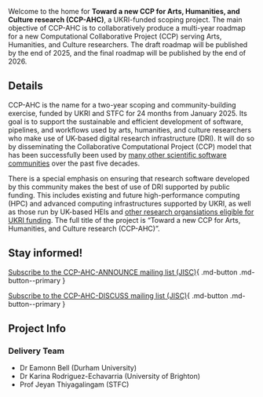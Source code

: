 Welcome to the home for **Toward a new CCP for Arts, Humanities, and Culture research (CCP-AHC)**, a UKRI-funded scoping project. The main objective of CCP-AHC is to collaboratively produce a multi-year roadmap for a new Computational Collaborative Project (CCP) serving Arts, Humanities, and Culture researchers. The draft roadmap will be published by the end of 2025, and the final roadmap will be published by the end of 2026.

## Details

CCP-AHC is the name for a two-year scoping and community-building exercise, funded by UKRI and STFC for 24 months from January 2025. Its goal is to support the sustainable and efficient development of software, pipelines, and workflows used by arts, humanities, and culture researchers who make use of UK-based digital research infrastructure (DRI). It will do so by disseminating the Collaborative Computational Project (CCP) model that has been successfully been used by [many other scientific software communities](https://www.scd.stfc.ac.uk/Pages/CoSeC_communities_supported.aspx) over the past five decades.

There is a special emphasis on ensuring that research software developed by this community makes the best of use of DRI supported by public funding. This includes existing and future high-performance computing (HPC) and advanced computing infrastructures supported by UKRI, as well as those run by UK-based HEIs and [other research organsiations eligible for UKRI funding](https://www.ukri.org/publications/organisation-eligibility/research-organisations-eligible-for-ukri-funding/). The full title of the project is “Toward a new CCP for Arts, Humanities, and Culture research (CCP-AHC)”.

## Stay informed!

[Subscribe to the CCP-AHC-ANNOUNCE mailing list (JISC)](https://www.jiscmail.ac.uk/cgi-bin/wa-jisc.exe?SUBED1=CCP-AHC-ANNOUNCE&A=1){ .md-button .md-button--primary } 

[Subscribe to the CCP-AHC-DISCUSS mailing list (JISC)](https://www.jiscmail.ac.uk/cgi-bin/wa-jisc.exe?SUBED1=CCP-AHC-DISCUSS&A=1){ .md-button .md-button--primary }


## Project Info

### Delivery Team

- Dr Eamonn Bell (Durham University)
- Dr Karina Rodriguez-Echavarria (University of Brighton)
- Prof Jeyan Thiyagalingam (STFC)